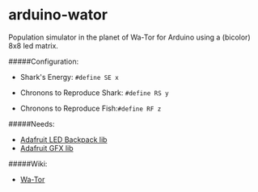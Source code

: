 arduino-wator
=============

Population simulator in the planet of Wa-Tor for Arduino using a (bicolor) 8x8 led matrix.

#####Configuration:

+ Shark's Energy: ```#define SE x```
+ Chronons to Reproduce Shark: ```#define RS y```

+ Chronons to Reproduce Fish:```#define RF z```

#####Needs:
+ [Adafruit LED Backpack lib](https://github.com/adafruit/Adafruit-LED-Backpack-Library)
+ [Adafruit GFX lib](https://github.com/adafruit/Adafruit-GFX-Library)

#####Wiki:
+ [Wa-Tor](http://en.wikipedia.org/wiki/Wa-Tor)
